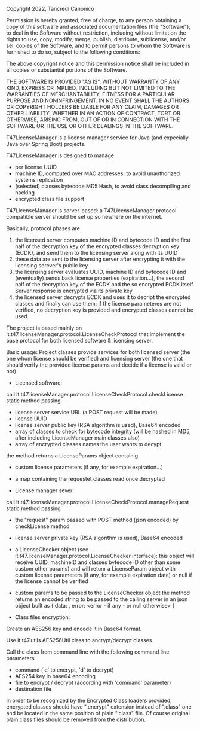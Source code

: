 Copyright 2022, Tancredi Canonico

Permission is hereby granted, free of charge, to any person
obtaining a copy of this software and associated documentation
files (the "Software"), to deal in the Software without
restriction, including without limitation the rights to use,
copy, modify, merge, publish, distribute, sublicense, and/or sell
copies of the Software, and to permit persons to whom the
Software is furnished to do so, subject to the following
conditions:

The above copyright notice and this permission notice shall be
included in all copies or substantial portions of the Software.

THE SOFTWARE IS PROVIDED "AS IS", WITHOUT WARRANTY OF ANY KIND,
EXPRESS OR IMPLIED, INCLUDING BUT NOT LIMITED TO THE WARRANTIES
OF MERCHANTABILITY, FITNESS FOR A PARTICULAR PURPOSE AND
NONINFRINGEMENT. IN NO EVENT SHALL THE AUTHORS OR COPYRIGHT
HOLDERS BE LIABLE FOR ANY CLAIM, DAMAGES OR OTHER LIABILITY,
WHETHER IN AN ACTION OF CONTRACT, TORT OR OTHERWISE, ARISING
FROM, OUT OF OR IN CONNECTION WITH THE SOFTWARE OR THE USE OR
OTHER DEALINGS IN THE SOFTWARE.






T47LicenseManager is a license manager service for Java (and expecially Java over Spring Boot) projects.

T47LicenseManager is designed to manage

- per license UUID
- machine ID, computed over MAC addresses, to avoid unauthorized systems replication
- (selected) classes bytecode MD5 Hash, to avoid class decompiling and hacking
- encrypted class file support

T47LicenseManager is server-based: a T47LicenseManager protocol compatible server should be set up somewhere on the internet.

Basically, protocol phases are

1) the licensed server computes machine ID and bytecode ID and the first half of the decryption key of the encrypted classes decryption key (ECDK), and send them to the licensing server along with its UUID
2) these data are sent to the licensing server after encrypting it with the licensing serever's public key
3) the licensing server evaluates UUID, machine ID and bytecode ID and (eventually) sends back license properties (expiration...), the second half of the decryption key of the ECDK and the so encrypted ECDK itself. Server response is encrypted via its private key
4) the licensed server decrypts ECDK and uses it to decript the encrypted classes and finally can use them: if the license parameteres are not verified, no decryption key is provided and encrypted classes cannot be used.

The project is based mainly on it.t47.licenseManager.protocol.LicenseCheckProtocol that implement the base protocol for both licensed software & licensing server.

Basic usage:
Project classes provide services for both licensed server (the one whom license should be verified) and licensing server (the one that should verify the provided license params and decide if a license is valid or not).

- Licensed software:

call it.t47.licenseManager.protocol.LicenseCheckProtocol.checkLicense static method passing
- license server service URL (a POST request will be made)
- license UUID
- license server public key (RSA algorithm is used), Base64 encoded
- array of classes to check for bytecode integrity (will be hashed in MD5, after including LicenseManager main classes also)
- array of encrypted classes names the user wants to decypt

the method returns a LicenseParams object containig
- custom license parameters (if any, for example expiration...)
- a map containing the requestet classes read once decrypted


- License manager sever:

call it.t47.licenseManager.protocol.LicenseCheckProtocol.manageRequest static method passing
- the "request" param passed with POST method (json encoded) by checkLicense method
- license server private key (RSA algorithm is used), Base64 encoded
- a LicenseChecker object (see it.t47.licenseManager.protocol.LicenseChecker interface): this object will receive UUID, machineID and classes bytecode ID  other than some custom other params) and will retunr a LicenseParam object with custom license parameters (if any, for example expiration date) or null if the license cannot be verified
- custom params to be passed to the LicenseChecker object
the method returns an encoded string to be passed to the calling server in an json object built as { data: <encoded string>, error: <error - if any - or null otherwise> }
	
- Class files encryption:

Create an AES256 key and encode it in Base64 format.

Use it.t47.utils.AES256Util class to ancrypt/decrypt classes.

Call the class from command line with the following command line parameters
- command ('e' to encrypt, 'd' to decrypt)
- AES254 key in base64 encoding
- file to encrypt / decrypt (according with 'command' parameter)
- destination file

In order to be recognized by the Encrypted Class loaders provided, encrypted classes should have ".encrypt" extension instead of ".class" one and be located in the same position of plain ".class" file.
Of course original plain class files should be removed from the distribution.
